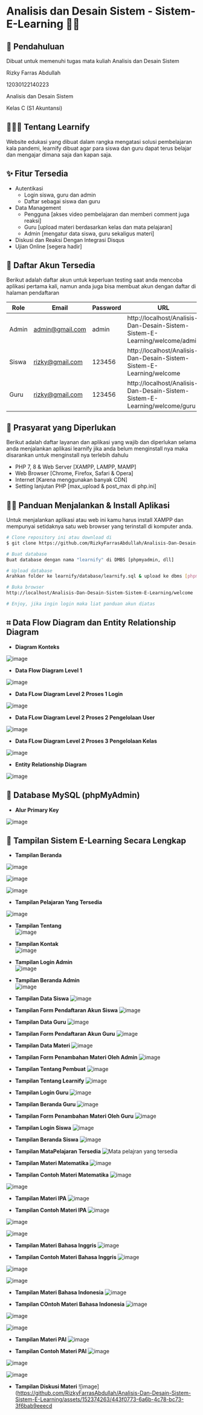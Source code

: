 # Analisis dan Desain Sistem - Sistem-E-Learning 👋🏻</h1>

## 📖 Pendahuluan
Dibuat untuk memenuhi tugas mata kuliah Analisis dan Desain Sistem

Rizky Farras Abdullah<br>

12030122140223<br>

Analisis dan Desain Sistem<br>

Kelas C (S1 Akuntansi)<br>

<p></p>

<h2 id="tentang">👨🏻‍🏫 Tentang Learnify</h2>

Website edukasi yang dibuat dalam rangka mengatasi solusi pembelajaran kala pandemi, learnify dibuat agar para siswa dan guru dapat terus belajar dan mengajar dimana saja dan kapan saja.

<p></p>

<h2 id="fitur">✨ Fitur Tersedia</h2>

- Autentikasi
  - Login siswa, guru dan admin
  - Daftar sebagai siswa dan guru
- Data Management
  - Pengguna [akses video pembelajaran dan memberi comment juga reaksi]
  - Guru [upload materi berdasarkan kelas dan mata pelajaran]
  - Admin [mengatur data siswa, guru sekaligus materi]
- Diskusi dan Reaksi Dengan Integrasi Disqus
- Ujian Online [segera hadir]

<p></p>

<h2 id="akun">🔑 Daftar Akun Tersedia</h2>

Berikut adalah daftar akun untuk keperluan testing saat anda mencoba aplikasi pertama kali, namun anda juga bisa membuat akun dengan daftar di halaman pendaftaran

| Role  | Email                  | Password | URL                                     																		|
| ----- | ---------------------- | -------- | ----------------------------------------------------------------------------|
| Admin | admin@gmail.com        | admin    | http://localhost/Analisis-Dan-Desain-Sistem-Sistem-E-Learning/welcome/admin |
| Siswa | rizky@gmail.com        | 123456   | http://localhost/Analisis-Dan-Desain-Sistem-Sistem-E-Learning/welcome   		|
| Guru  | rizky@gmail.com        | 123456   | http://localhost/Analisis-Dan-Desain-Sistem-Sistem-E-Learning/welcome/guru	|

<p></p>

<h2 id="syarat">💾 Prasyarat yang Diperlukan</h2>

Berikut adalah daftar layanan dan aplikasi yang wajib dan diperlukan selama anda menjalankan aplikasi learnify jika anda belum menginstall nya maka disarankan untuk menginstall nya terlebih dahulu

- PHP 7, 8 & Web Server [XAMPP, LAMPP, MAMP]
- Web Browser [Chrome, Firefox, Safari & Opera]
- Internet [Karena menggunakan banyak CDN]
- Setting lanjutan PHP [max_upload & post_max di php.ini]

<p></p>

<h2 id="download">🐱‍💻 Panduan Menjalankan & Install Aplikasi</h2>

Untuk menjalankan aplikasi atau web ini kamu harus install XAMPP dan mempunyai setidaknya satu web browser yang terinstall di komputer anda.

```bash
# Clone repository ini atau download di
$ git clone https://github.com/RizkyFarrasAbdullah/Analisis-Dan-Desain-Sistem-Sistem-E-Learning.git

# Buat database
Buat database dengan nama "learnify" di DMBS [phpmyadmin, dll]

# Upload database
Arahkan folder ke learnify/database/learnify.sql & upload ke dbms [phpmyadmin]

# Buka browser
http://localhost/Analisis-Dan-Desain-Sistem-Sistem-E-Learning/welcome 

# Enjoy, jika ingin login maka liat panduan akun diatas
```

<p></p>

## ⌗ Data Flow Diagram dan Entity Relationship Diagram

* **Diagram Konteks**<br>

![image](https://github.com/RizkyFarrasAbdullah/Analisis-Dan-Desain-Sistem-Sistem-E-Learning/assets/152374263/de96109e-d7a9-4bb7-8104-b3a54fe671b1)



* **Data Flow Diagram Level 1**<br>

![image](https://github.com/RizkyFarrasAbdullah/Analisis-Dan-Desain-Sistem-Sistem-E-Learning/assets/152374263/b969beee-28b7-43b3-a171-ca63ad8f62bf)



* **Data FLow Diagram Level 2 Proses 1 Login**<br>

![image](https://github.com/RizkyFarrasAbdullah/Analisis-Dan-Desain-Sistem-Sistem-E-Learning/assets/152374263/f2b63c8f-3c6c-44d7-9223-cf2809b91fe2)



* **Data FLow Diagram Level 2 Proses 2 Pengelolaan User**<br>

![image](https://github.com/RizkyFarrasAbdullah/Analisis-Dan-Desain-Sistem-Sistem-E-Learning/assets/152374263/e5c3b991-a4fe-4676-85ac-d4e0469cb7df)



* **Data FLow Diagram Level 2 Proses 3 Pengelolaan Kelas**<br>

![image](https://github.com/RizkyFarrasAbdullah/Analisis-Dan-Desain-Sistem-Sistem-E-Learning/assets/152374263/a5bcf8d5-1cc9-454a-9da5-8fb0a11c69f4)


* **Entity Relationship Diagram**<br>

![image](https://github.com/RizkyFarrasAbdullah/Analisis-Dan-Desain-Sistem-Sistem-E-Learning/assets/152374263/e59972e3-38de-4701-a158-b60a3e52868e)


## 💾 Database MySQL (phpMyAdmin)

* **Alur Primary Key**<br>

![image](https://github.com/RizkyFarrasAbdullah/Analisis-Dan-Desain-Sistem-Sistem-E-Learning/assets/152374263/e55dfa5c-4df8-47a2-91dc-ac0fc06c6dc8)

## 🔎 Tampilan Sistem E-Learning Secara Lengkap

* **Tampilan Beranda**<br>

![image](https://github.com/RizkyFarrasAbdullah/Analisis-Dan-Desain-Sistem-Sistem-E-Learning/assets/152374263/58a09dda-9c35-4cd4-bacd-26da2c786606)


![image](https://github.com/RizkyFarrasAbdullah/Analisis-Dan-Desain-Sistem-Sistem-E-Learning/assets/152374263/a4b31b48-3843-4bc0-973c-48f643b5a28d)


![image](https://github.com/RizkyFarrasAbdullah/Analisis-Dan-Desain-Sistem-Sistem-E-Learning/assets/152374263/f09efe02-b75f-4640-b608-ae9b77c1f923)


* **Tampilan Pelajaran Yang Tersedia**<br>

![image](https://github.com/RizkyFarrasAbdullah/Analisis-Dan-Desain-Sistem-Sistem-E-Learning/assets/152374263/5e32cd53-a3d7-4c01-9a48-5cbc651dc1b9)


* **Tampilan Tentang**<br>
![image](https://github.com/RizkyFarrasAbdullah/Analisis-Dan-Desain-Sistem-Sistem-E-Learning/assets/152374263/876c053a-a619-48fd-9260-128f397ae0ef)


* **Tampilan Kontak**<br>
![image](https://github.com/RizkyFarrasAbdullah/Analisis-Dan-Desain-Sistem-Sistem-E-Learning/assets/152374263/227536bf-a67b-4c73-b90b-a9a802d9ea39)


* **Tampilan Login Admin**<br>
![image](https://github.com/RizkyFarrasAbdullah/Analisis-Dan-Desain-Sistem-Sistem-E-Learning/assets/152374263/d1559512-1f09-4018-99a6-30dd11e39b43)


* **Tampilan Beranda Admin**<br>
![image](https://github.com/RizkyFarrasAbdullah/Analisis-Dan-Desain-Sistem-Sistem-E-Learning/assets/152374263/227b8ba9-9768-409f-8602-249ddd798982)


*  **Tampilan Data Siswa**
![image](https://github.com/RizkyFarrasAbdullah/Analisis-Dan-Desain-Sistem-Sistem-E-Learning/assets/152374263/da8dd622-dc1d-4849-a070-96d7145cb3a5)


* **Tampilan Form Pendaftaran Akun Siswa**
![image](https://github.com/RizkyFarrasAbdullah/Analisis-Dan-Desain-Sistem-Sistem-E-Learning/assets/152374263/bee8d169-bd13-4791-baf9-4394db0d43b8)


* **Tampilan Data Guru**
![image](https://github.com/RizkyFarrasAbdullah/Analisis-Dan-Desain-Sistem-Sistem-E-Learning/assets/152374263/47a2d94b-bfb6-4c9b-84dd-c50736d915c1)


* **Tampilan Form Pendaftaran Akun Guru**
![image](https://github.com/RizkyFarrasAbdullah/Analisis-Dan-Desain-Sistem-Sistem-E-Learning/assets/152374263/b40a9243-d432-4a14-89cc-522077a87235)


* **Tampilan Data Materi**
![image](https://github.com/RizkyFarrasAbdullah/Analisis-Dan-Desain-Sistem-Sistem-E-Learning/assets/152374263/d54082fb-8c08-40ae-918e-e51ed0d33643)



* **Tampilan Form Penambahan Materi Oleh Admin**
![image](https://github.com/RizkyFarrasAbdullah/Analisis-Dan-Desain-Sistem-Sistem-E-Learning/assets/152374263/93defe2d-e098-4451-a8b9-0c4a7fd17cef)


* **Tampilan Tentang Pembuat**
![image](https://github.com/RizkyFarrasAbdullah/Analisis-Dan-Desain-Sistem-Sistem-E-Learning/assets/152374263/d5299d4a-f337-4502-92b9-43e52fd94d6a)


* **Tampilan Tentang Learnify**
![image](https://github.com/RizkyFarrasAbdullah/Analisis-Dan-Desain-Sistem-Sistem-E-Learning/assets/152374263/dbd954a4-88d3-479f-8877-8f744af8759d)


* **Tampilan Login Guru**
![image](https://github.com/RizkyFarrasAbdullah/Analisis-Dan-Desain-Sistem-Sistem-E-Learning/assets/152374263/c3593754-52d0-4fc8-9757-90444010035c)


* **Tampilan Beranda Guru**
![image](https://github.com/RizkyFarrasAbdullah/Analisis-Dan-Desain-Sistem-Sistem-E-Learning/assets/152374263/f083b1df-f877-4bc8-902e-2ac25f8fbeb3)


* **Tampilan Form Penambahan Materi Oleh Guru**
![image](https://github.com/RizkyFarrasAbdullah/Analisis-Dan-Desain-Sistem-Sistem-E-Learning/assets/152374263/3e9f99c1-251b-4ff0-b9a9-591e0d3cf64e)


* **Tampilan Login Siswa**
![image](https://github.com/RizkyFarrasAbdullah/Analisis-Dan-Desain-Sistem-Sistem-E-Learning/assets/152374263/c93ac4b5-da15-4153-abce-9ece7d7462ab)


* **Tampilan Beranda Siswa**
![image](https://github.com/RizkyFarrasAbdullah/Analisis-Dan-Desain-Sistem-Sistem-E-Learning/assets/152374263/d072b6a4-caa7-4e69-b83b-a331fadd5b90)


* **Tampilan MataPelajaran Tersedia**
![Mata pelajran yang tersedia](https://github.com/RizkyFarrasAbdullah/Analisis-Dan-Desain-Sistem-Sistem-E-Learning/assets/152374263/2abe2f26-5fce-43a1-8f99-fddc928532f7)


* **Tampilan Materi Matematika**
![image](https://github.com/RizkyFarrasAbdullah/Analisis-Dan-Desain-Sistem-Sistem-E-Learning/assets/152374263/23845e22-6900-478f-9298-a9e642463d89)


*  **Tampilan Contoh Materi Matematika**
![image](https://github.com/RizkyFarrasAbdullah/Analisis-Dan-Desain-Sistem-Sistem-E-Learning/assets/152374263/c3ca1998-168a-4781-8ad1-285b7121abbd)



![image](https://github.com/RizkyFarrasAbdullah/Analisis-Dan-Desain-Sistem-Sistem-E-Learning/assets/152374263/4c75ac73-9249-47f9-9fc5-b8bca06e7a0b)


* **Tampilan Materi IPA**
![image](https://github.com/RizkyFarrasAbdullah/Analisis-Dan-Desain-Sistem-Sistem-E-Learning/assets/152374263/22abd8cd-96bf-454e-b0ff-b6b4d926f87b)


* **Tampilan Contoh Materi IPA**
![image](https://github.com/RizkyFarrasAbdullah/Analisis-Dan-Desain-Sistem-Sistem-E-Learning/assets/152374263/131e81ac-e765-4670-86eb-738e86fb7509)


![image](https://github.com/RizkyFarrasAbdullah/Analisis-Dan-Desain-Sistem-Sistem-E-Learning/assets/152374263/7b021384-8a65-42d4-ad13-ce842a4517a5)


![image](https://github.com/RizkyFarrasAbdullah/Analisis-Dan-Desain-Sistem-Sistem-E-Learning/assets/152374263/113993c1-4770-478b-83bc-acb552bb8a37)


* **Tampilan Materi Bahasa Inggris**
![image](https://github.com/RizkyFarrasAbdullah/Analisis-Dan-Desain-Sistem-Sistem-E-Learning/assets/152374263/a3fb5a72-2365-4e37-94be-6ed3f5b5e95b)


* **Tampilan Contoh Materi Bahasa Inggris**
![image](https://github.com/RizkyFarrasAbdullah/Analisis-Dan-Desain-Sistem-Sistem-E-Learning/assets/152374263/ea72e1cb-b07b-400e-98ae-216a56c984e9)


![image](https://github.com/RizkyFarrasAbdullah/Analisis-Dan-Desain-Sistem-Sistem-E-Learning/assets/152374263/98f8a9b6-a0f7-40ba-b095-c5e20b720843)


![image](https://github.com/RizkyFarrasAbdullah/Analisis-Dan-Desain-Sistem-Sistem-E-Learning/assets/152374263/90174940-07e3-41f1-9eb9-8843852b26ac)


* **Tampilan Materi Bahasa Indonesia**
![image](https://github.com/RizkyFarrasAbdullah/Analisis-Dan-Desain-Sistem-Sistem-E-Learning/assets/152374263/53a05ca8-ad1c-416d-bedb-ad235cd116ab)


* **Tampilan COntoh Materi Bahasa Indonesia**
![image](https://github.com/RizkyFarrasAbdullah/Analisis-Dan-Desain-Sistem-Sistem-E-Learning/assets/152374263/ece76343-adbb-4ccf-a2f0-a388385d0f32)


![image](https://github.com/RizkyFarrasAbdullah/Analisis-Dan-Desain-Sistem-Sistem-E-Learning/assets/152374263/bcdc944a-7925-479f-b416-d70bcc55dd8d)


![image](https://github.com/RizkyFarrasAbdullah/Analisis-Dan-Desain-Sistem-Sistem-E-Learning/assets/152374263/a65e0365-39b2-4f94-abec-5a13a265cf65)


* **Tampilan Materi PAI**
![image](https://github.com/RizkyFarrasAbdullah/Analisis-Dan-Desain-Sistem-Sistem-E-Learning/assets/152374263/625f822b-99c1-4d26-b0f1-6e14ed844c91)


* **Tampilan Contoh Materi PAI**
![image](https://github.com/RizkyFarrasAbdullah/Analisis-Dan-Desain-Sistem-Sistem-E-Learning/assets/152374263/19c31a6b-335e-4f61-8a35-44f5ca3f3498)


![image](https://github.com/RizkyFarrasAbdullah/Analisis-Dan-Desain-Sistem-Sistem-E-Learning/assets/152374263/bbf66031-20e3-480a-89f8-4666defe9849)


![image](https://github.com/RizkyFarrasAbdullah/Analisis-Dan-Desain-Sistem-Sistem-E-Learning/assets/152374263/7274b5c3-2216-4352-a4cd-478bdea37415)


* **Tampilan Diskusi Materi**
![image](https://github.com/RizkyFarrasAbdullah/Analisis-Dan-Desain-Sistem-Sistem-E-Learning/assets/152374263/443f0773-6a6b-4c78-bc73-3f6bab9eeecd


